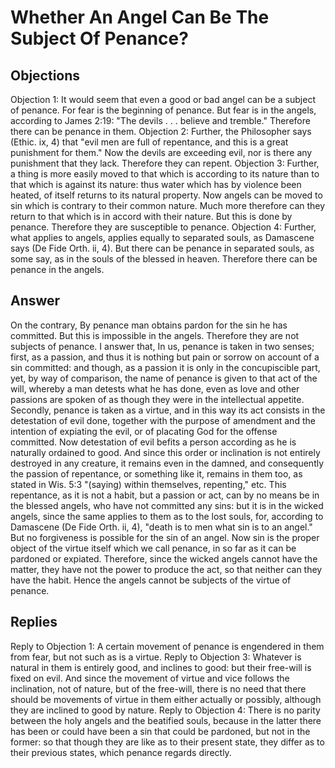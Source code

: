 # Whether An Angel Can Be The Subject Of Penance?
## Objections
Objection 1: It would seem that even a good or bad angel can be a subject of penance. For fear is the beginning of penance. But fear is in the angels, according to James 2:19: "The devils . . . believe and tremble." Therefore there can be penance in them.
Objection 2: Further, the Philosopher says (Ethic. ix, 4) that "evil men are full of repentance, and this is a great punishment for them." Now the devils are exceeding evil, nor is there any punishment that they lack. Therefore they can repent.
Objection 3: Further, a thing is more easily moved to that which is according to its nature than to that which is against its nature: thus water which has by violence been heated, of itself returns to its natural property. Now angels can be moved to sin which is contrary to their common nature. Much more therefore can they return to that which is in accord with their nature. But this is done by penance. Therefore they are susceptible to penance.
Objection 4: Further, what applies to angels, applies equally to separated souls, as Damascene says (De Fide Orth. ii, 4). But there can be penance in separated souls, as some say, as in the souls of the blessed in heaven. Therefore there can be penance in the angels.
## Answer
On the contrary, By penance man obtains pardon for the sin he has committed. But this is impossible in the angels. Therefore they are not subjects of penance.
I answer that, In us, penance is taken in two senses; first, as a passion, and thus it is nothing but pain or sorrow on account of a sin committed: and though, as a passion it is only in the concupiscible part, yet, by way of comparison, the name of penance is given to that act of the will, whereby a man detests what he has done, even as love and other passions are spoken of as though they were in the intellectual appetite. Secondly, penance is taken as a virtue, and in this way its act consists in the detestation of evil done, together with the purpose of amendment and the intention of expiating the evil, or of placating God for the offense committed. Now detestation of evil befits a person according as he is naturally ordained to good. And since this order or inclination is not entirely destroyed in any creature, it remains even in the damned, and consequently the passion of repentance, or something like it, remains in them too, as stated in Wis. 5:3 "(saying) within themselves, repenting," etc. This repentance, as it is not a habit, but a passion or act, can by no means be in the blessed angels, who have not committed any sins: but it is in the wicked angels, since the same applies to them as to the lost souls, for, according to Damascene (De Fide Orth. ii, 4), "death is to men what sin is to an angel." But no forgiveness is possible for the sin of an angel. Now sin is the proper object of the virtue itself which we call penance, in so far as it can be pardoned or expiated. Therefore, since the wicked angels cannot have the matter, they have not the power to produce the act, so that neither can they have the habit. Hence the angels cannot be subjects of the virtue of penance.
## Replies
Reply to Objection 1: A certain movement of penance is engendered in them from fear, but not such as is a virtue.
Reply to Objection 3: Whatever is natural in them is entirely good, and inclines to good: but their free-will is fixed on evil. And since the movement of virtue and vice follows the inclination, not of nature, but of the free-will, there is no need that there should be movements of virtue in them either actually or possibly, although they are inclined to good by nature.
Reply to Objection 4: There is no parity between the holy angels and the beatified souls, because in the latter there has been or could have been a sin that could be pardoned, but not in the former: so that though they are like as to their present state, they differ as to their previous states, which penance regards directly.